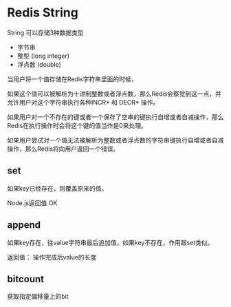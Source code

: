 # Redis String

String 可以存储3种数据类型
 
* 字节串
* 整型 (long integer)
* 浮点数 (double)

当用户将一个值存储在Redis字符串里面的时候，

如果这个值可以被解析为十进制整数或者浮点数，那么Redis会察觉到这一点，并允许用户对这个字符串执行各种INCR* 和 DECR* 操作。

如果用户对一个不存在的键或者一个保存了空串的键执行自增或者自减操作，那么Redis在执行操作时会将这个键的值当作是0来处理。

如果用户尝试对一个值无法被解析为整数或者浮点数的字符串键执行自增或者自减操作，那么Redis将向用户返回一个错误。

## set

如果key已经存在，则覆盖原来的值。

Node.js返回值 OK

## append

如果key存在，往value字符串最后追加值，如果key不存在，作用跟set类似。

返回值： 操作完成后value的长度

## bitcount

获取指定偏移量上的bit